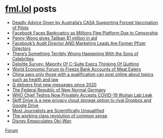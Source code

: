 # [fml.lol](https://fml.lol) posts
<!-- BLOG-POST-LIST:START -->
- [Deadly Advice Given by Australia’s CASA Supporting Forced Vaccination of Pilots](https://fml.lol/deadly-advice-given-by-australias-casa-supporting-forced-vaccination-of-pilots/)
- [Facebook Faces Bankruptcy as Millions Flee Platform Due to Censorship](https://fml.lol/facebook-faces-bankruptcy-as-millions-flee-platform-due-to-censorship/)
- [Penny Wong gives Taliban $1 million in aid](https://fml.lol/penny-wong-gives-taliban-1-million-in-aid/)
- [Facebook’s Audit Director AND Marketing Leads Are Former Pfizer Directors](https://fml.lol/facebooks-audit-director-and-marketing-leads-are-former-pfizer-directors/)
- [There’s Something Terribly Wrong Happening With the Sons of Celebrities](https://fml.lol/theres-something-terribly-wrong-happening-with-the-sons-of-celebrities/)
- [Deloitte Survey: Majority Of C-Suite Execs Thinking Of Quitting](https://fml.lol/deloitte-survey/)
- [World Economic Forum to Freeze Bank Accounts of Meat Eaters](https://fml.lol/world-economic-forum-to-freeze-bank-accounts-of-meat-eaters/)
- [China says only those with a qualification can post online about topics such as health and law](https://fml.lol/china-says-only-those-with-a-qualification-can-post-online-about-topics-such-as-health-and-law/)
- [Q delivers first new messages since 2020](https://fml.lol/q-delivers-first-new-messages-since-2020/)
- [The Federal Republic of New Normal Germany](https://fml.lol/the-federal-republic-of-new-normal-germany/)
- [WHO Chief Tedros Now Privately Accepts COVID-19 Wuhan Lab Leak](https://fml.lol/who-chief-tedros-now-privately-accepts-covid-19-wuhan-lab-leak/)
- [Skiff Drive is a new privacy cloud storage option to rival Dropbox and Google Drive](https://fml.lol/skiff-drive-is-a-new-privacy-cloud-storage-option-to-rival-dropbox-and-google-drive/)
- [Most Journalists are Scientifically Unqualified](https://fml.lol/most-journalists-are-scientifically-unqualified/)
- [The working class revolution of common sense](https://fml.lol/the-working-class-revolution-of-common-sense/)
- [Disney Emasculates Obi-Wan](https://fml.lol/disney-emasculates-obi-wan/)
<!-- BLOG-POST-LIST:END -->

[Forum](https://forum.fml.lol)
